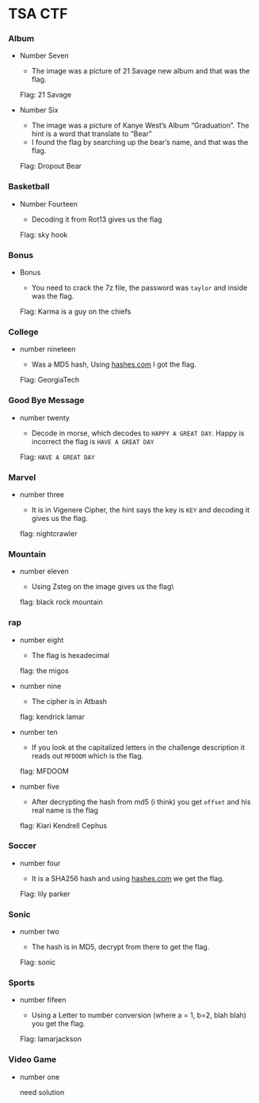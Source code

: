 # TSA CTF

### Album

- Number Seven
    - The image was a picture of 21 Savage new album and that was the flag.
    
    Flag: 21 Savage
    
- Number Six
    - The image was a picture of Kanye West’s Album “Graduation”. The hint is a word that translate to “Bear”
    - I found the flag by searching up the bear’s name, and that was the flag.
    
    Flag: Dropout Bear
    

### Basketball

- Number Fourteen
    - Decoding it from Rot13 gives us the flag
    
    Flag: sky hook
    

### **Bonus**

- Bonus
    - You need to crack the 7z file, the password was `taylor` and inside was the flag.
    
    Flag: Karma is a guy on the chiefs
    

### College

- number nineteen
    - Was a MD5 hash, Using [hashes.com](http://hashes.com) I got the flag.
    
    Flag: GeorgiaTech
    

### Good Bye Message

- number twenty
    - Decode in morse, which decodes to `HAPPY A GREAT DAY`. Happy is incorrect the flag is `HAVE A GREAT DAY`
    
    Flag: `HAVE A GREAT DAY` 
    

### Marvel

- number three
    - It is in Vigenere Cipher, the hint says the key is `KEY` and decoding it gives us the flag.
    
    flag: nightcrawler
    

### Mountain

- number eleven
    - Using Zsteg on the image gives us the flag\
    
    flag: black rock mountain
    

### rap

- number eight
    - The flag is hexadecimal
    
    flag: the migos
    
- number nine
    - The cipher is in Atbash
    
    flag: kendrick lamar
    
- number ten
    - If you look at the capitalized letters in the challenge description it reads out `MFDOOM` which is the flag.
    
    flag: MFDOOM
    
- number five
    - After decrypting the hash from md5 (i think) you get `offset` and his real name is the flag
    
    flag: Kiari Kendrell Cephus
    

### Soccer

- number four
    - It is a SHA256 hash and using [hashes.com](http://hashes.com) we get the flag.
    
    Flag: lily parker
    

### Sonic

- number two
    - The hash is in MD5, decrypt from there to get the flag.
    
    Flag: sonic
    

### Sports

- number fifeen
    - Using a Letter to number conversion (where a = 1, b=2, blah blah) you get the flag.
    
    Flag: lamarjackson
    

### Video Game

- number one
    
    need solution
    
